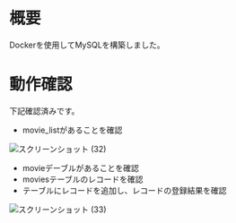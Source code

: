 # 概要

Dockerを使用してMySQLを構築しました。

# 動作確認

下記確認済みです。

- movie_listがあることを確認

![スクリーンショット (32)](https://github.com/affy03/assignment7/assets/159910151/37fe162f-ed82-44f1-b177-4e9fcd5e1ee3)
  
- movieデーブルがあることを確認
- moviesテーブルのレコードを確認
- テーブルにレコードを追加し、レコードの登録結果を確認

![スクリーンショット (33)](https://github.com/affy03/assignment7/assets/159910151/80ec80ff-1a40-48ce-b634-131675bb041e)

